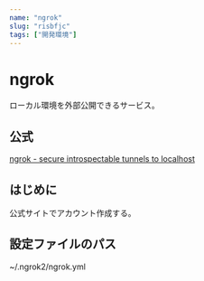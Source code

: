 ```yaml
---
name: "ngrok"
slug: "risbfjc"
tags: ["開発環境"]
---
```


# ngrok

ローカル環境を外部公開できるサービス。

## 公式

[ngrok - secure introspectable tunnels to localhost](https://ngrok.com/)


## はじめに

公式サイトでアカウント作成する。


## 設定ファイルのパス

~/.ngrok2/ngrok.yml